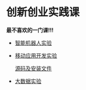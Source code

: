 # 创新创业实践课

**最不喜欢的一门课!!!**

* [智能机器人实验](https://github.com/Aliaxy/BUPT/blob/main/2021-2022-1/创新创业实践课/智能机器人实验报告.pdf)

* [移动应用开发实验](https://github.com/Aliaxy/BUPT/blob/main/2021-2022-1/创新创业实践课/移动应用开发实验报告.pdf)

  [源码及安装文件](https://github.com/Aliaxy/BUPT/tree/main/2021-2022-1/创新创业实践课/移动应用源码及安装文件)

* [大数据实验](https://github.com/Aliaxy/BUPT/blob/main/2021-2022-1/创新创业实践课/大数据实验报告.pdf)